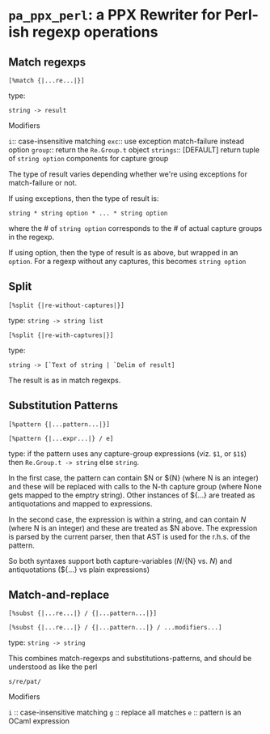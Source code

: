 # `pa_ppx_perl`: a PPX Rewriter for Perl-ish regexp operations


## Match regexps

```
[%match {|...re...|}]
```

type:
```
string -> result
```

Modifiers

`i`:: case-insensitive matching
`exc`:: use exception match-failure instead option
`group`:: return the `Re.Group.t` object
`strings`:: [DEFAULT] return tuple of `string option` components for capture group

The type of result varies depending whether we're using exceptions for
match-failure or not.

If using exceptions, then the type of result is:
```
string * string option * ... * string option
```

where the # of `string option` corresponds to the # of actual capture groups in the regexp.

If using option, then the type of result is as above, but wrapped in an `option`.
For a regexp without any captures, this becomes `string option`

## Split

```
[%split {|re-without-captures|}]
```

type: `string -> string list`

```
[%split {|re-with-captures|}]
```

type: 
```
string -> [`Text of string | `Delim of result]
```

The result is as in match regexps.

## Substitution Patterns

```
[%pattern {|...pattern...|}]
```

```
[%pattern {|...expr...|} / e]
```

type: if the pattern uses any capture-group expressions (viz. `$1`, or `$1$`) then `Re.Group.t -> string`
else `string`.

In the first case, the pattern can contain $N or ${N} (where N is an
integer) and these will be replaced with calls to the N-th capture
group (where None gets mapped to the emptry string).  Other instances
of ${...} are treated as antiquotations and mapped to expressions.

In the second case, the expression is within a string, and can contain
$N$ (where N is an integer) and these are treated as $N above.  The
expression is parsed by the current parser, then that AST is used for
the r.h.s. of the pattern.

So both syntaxes support both capture-variables ($N/${N} vs. $N$) and
antiquotations (${...} vs plain expressions)

## Match-and-replace

```
[%subst {|...re...|} / {|...pattern...|}]
```

```
[%subst {|...re...|} / {|...pattern...|} / ...modifiers...]
```

type: `string -> string`

This combines match-regexps and substitutions-patterns, and should be
understood as like the perl

```
s/re/pat/
```

Modifiers

`i` :: case-insensitive matching
`g` :: replace all matches
`e` :: pattern is an OCaml expression
